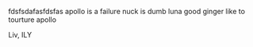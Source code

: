 fdsfsdafasfdsfas
apollo is a failure
nuck is dumb
luna good
ginger like to tourture apollo


































Liv, ILY
